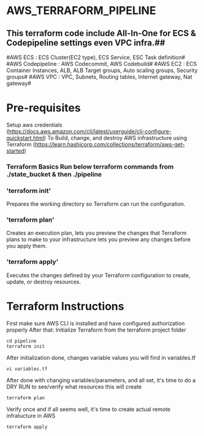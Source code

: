 # AWS_TERRAFORM_PIPELINE
## This terraform code include All-In-One for ECS & Codepipeline settings even VPC infra.##

#AWS ECS : ECS Cluster(EC2 type), ECS Service, ESC Task definition#
#AWS Codepipeline : AWS Codecommit, AWS Codebuild#
#AWS EC2 : ECS Container Instances, ALB, ALB Target groups, Auto scaling groups, Security groups#
#AWS VPC : VPC, Subnets, Routing tables, Internet gateway, Nat gateway#

# Pre-requisites
Setup aws credentials (https://docs.aws.amazon.com/cli/latest/userguide/cli-configure-quickstart.html)
To Build, change, and destroy AWS infrastructure using Terraform (https://learn.hashicorp.com/collections/terraform/aws-get-started)

### Terraform Basics Run below terraform commands from ./state_bucket & then ./pipeline

### 'terraform init'
Prepares the working directory so Terraform can run the configuration.

### 'terraform plan'
Creates an execution plan, lets you preview the changes that Terraform plans to make to your infrastructure
lets you preview any changes before you apply them.

### 'terraform apply'
Executes the changes defined by your Terraform configuration to create, update, or destroy resources.

# Terraform Instructions

First make sure AWS CLI is installed and have configured authorization properly After that: Initialize Terraform from the terraform project folder
```
cd pipeline
terraform init
```
After initialization done, changes variable values you will find in variables.tf
```
vi variables.tf
```
After done with changing variables/parameters, and all set, it's time to do a DRY RUN to see/verify what resources this will create

```
terraform plan
```
Verify once and if all seems well, it's time to create actual remote infratucture in AWS

```
terraform apply
```




